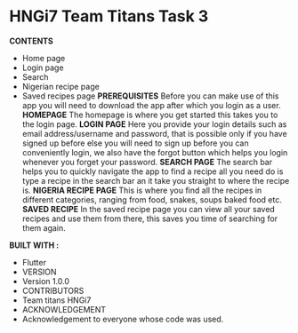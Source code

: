 # HNGi7 Team Titans  Task 3
**CONTENTS**
- Home page
- Login page
- Search
- Nigerian recipe page
- Saved recipes page
**PREREQUISITES**
  Before you can make use of this app you will need to download the app after which you login as a user.
**HOMEPAGE**
The homepage is where you get started this takes you to the login page.
**LOGIN PAGE**
Here you provide your login details such as email address/username and password, that is possible only if you have signed up before else you will need to sign up before you can conveniently login, we also have the forgot button which helps you login whenever you forget your password.
**SEARCH PAGE**
The search bar helps you to quickly navigate the app to find a recipe all you need do is type a recipe in the search bar an it take you straight to where the recipe is.
**NIGERIA RECIPE PAGE**
This is where you find all the recipes in different categories, ranging from food, snakes, soups baked food etc.
**SAVED RECIPE**
In the saved recipe page you can view all your saved recipes and use them from there, this saves you time of searching for them again.

**BUILT WITH :**
- Flutter
- VERSION
- Version 1.0.0
- CONTRIBUTORS
- Team titans HNGi7 
- ACKNOWLEDGEMENT
- Acknowledgement to everyone whose code was used.

